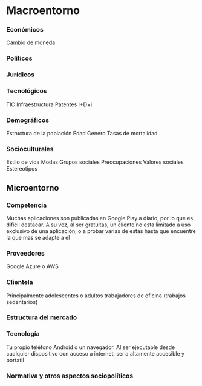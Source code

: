 # Macroentorno
### Económicos
Cambio de moneda



### Políticos


### Jurídicos


### Tecnológicos
TIC
Infraestructura
Patentes 
I+D+i

### Demográficos
Estructura de la población
Edad
Genero
Tasas de mortalidad

### Socioculturales
Estilo de vida
Modas
Grupos sociales
Preocupaciones
Valores sociales
Estereotipos


## Microentorno
### Competencia
Muchas aplicaciones son publicadas en Google Play a diario, por lo que es dificil destacar. A su vez, al ser gratuitas, un cliente no esta limitado a uso exclusivo de una aplicación, o a probar varias de estas hasta que encuentre la que mas se adapte a el

### Proveedores
Google
Azure o AWS

### Clientela
Principalmente adolescentes o adultos trabajadores de oficina (trabajos sedentarios)

### Estructura del mercado


### Tecnología
Tu propio teléfono Android o un navegador. Al ser ejecutable desde cualquier dispositivo con acceso a internet, seria altamente accesible y portatil

### Normativa y otros aspectos sociopolíticos
